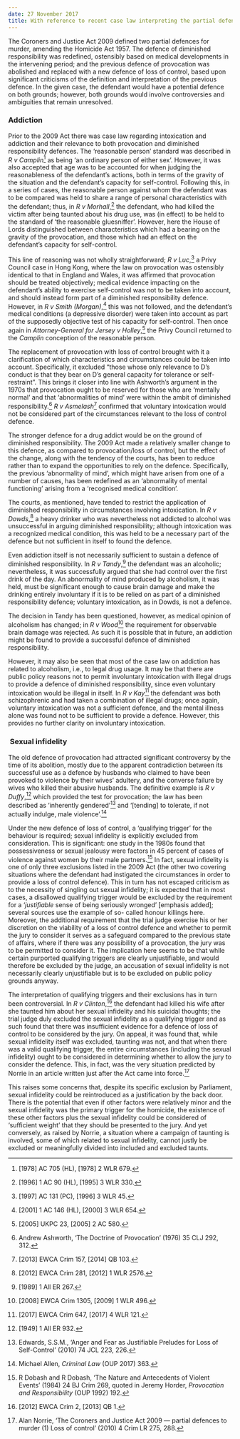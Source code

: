 ```yaml
---
date: 27 November 2017
title: With reference to recent case law interpreting the partial defences of loss of control and diminished responsibility, consider whether the legislation gets the right balance in the imposition of criminal liability, if a drug addict kills his wife after discovering she was having an affair.
---
```


The Coroners and Justice Act 2009 defined two partial defences for murder, amending the Homicide Act 1957. The defence of diminished responsibility was redefined, ostensibly based on medical developments in the intervening period; and the previous defence of provocation was abolished and replaced with a new defence of loss of control, based upon significant criticisms of the definition and interpretation of the previous defence. In the given case, the defendant would have a potential defence on both grounds; however, both grounds would involve controversies and ambiguities that remain unresolved.

### Addiction

Prior to the 2009 Act there was case law regarding intoxication and addiction and their relevance to both provocation and diminished responsibility defences. The ‘reasonable person’ standard was described in *R v Camplin*[^1] as being ‘an ordinary person of either sex’. However, it was also accepted that age was to be accounted for when judging the reasonableness of the defendant’s actions, both in terms of the gravity of the situation and the defendant’s capacity for self-control. Following this, in a series of cases, the reasonable person against whom the defendant was to be compared was held to share a range of personal characteristics with the defendant; thus, in *R v Morhall*,[^2] the defendant, who had killed the victim after being taunted about his drug use, was (in effect) to be held to the standard of ‘the reasonable gluesniffer’. However, here the House of Lords distinguished between characteristics which had a bearing on the gravity of the provocation, and those which had an effect on the defendant’s capacity for self-control.

This line of reasoning was not wholly straightforward; *R v Luc*,[^3] a Privy Council case in Hong Kong, where the law on provocation was ostensibly identical to that in England and Wales, it was affirmed that provocation should be treated objectively; medical evidence impacting on the defendant’s ability to exercise self-control was not to be taken into account, and should instead form part of a diminished responsibility defence. However, in *R v Smith (Morgan)*,[^4] this was not followed, and the defendant’s medical conditions (a depressive disorder) were taken into account as part of the supposedly objective test of his capacity for self-control. Then once again in *Attorney-General for Jersey v Holley*,[^5] the Privy Council returned to the *Camplin* conception of the reasonable person.

The replacement of provocation with loss of control brought with it a clarification of which characteristics and circumstances could be taken into account. Specifically, it excluded “those whose only relevance to D’s conduct is that they bear on D’s general capacity for tolerance or self-restraint”. This brings it closer into line with Ashworth’s argument in the 1970s that provocation ought to be reserved for those who are ‘mentally normal’ and that ‘abnormalities of mind’ were within the ambit of diminished responsibility.[^6] *R v Asmelash*[^7] confirmed that voluntary intoxication would not be considered part of the circumstances relevant to the loss of control defence.

The stronger defence for a drug addict would be on the ground of diminished responsibility. The 2009 Act made a relatively smaller change to this defence, as compared to provocation/loss of control, but the effect of the change, along with the tendency of the courts, has been to reduce rather than to expand the opportunities to rely on the defence. Specifically, the previous ‘abnormality of mind’, which might have arisen from one of a number of causes, has been redefined as an ‘abnormality of mental functioning’ arising from a ‘recognised medical condition’.

The courts, as mentioned, have tended to restrict the application of diminished responsibility in circumstances involving intoxication. In *R v Dowds*,[^8] a heavy drinker who was nevertheless not addicted to alcohol was unsuccessful in arguing diminished responsibility; although intoxication was a recognized medical condition, this was held to be a necessary part of the defence but not sufficient in itself to found the defence.

Even addiction itself is not necessarily sufficient to sustain a defence of diminished responsibility. In *R v Tandy*,[^9] the defendant was an alcoholic; nevertheless, it was successfully argued that she had control over the first drink of the day. An abnormality of mind produced by alcoholism, it was held, must be significant enough to cause brain damage and make the drinking entirely involuntary if it is to be relied on as part of a diminished responsibility defence; voluntary intoxication, as in Dowds, is not a defence.

The decision in Tandy has been questioned, however, as medical opinion of alcoholism has changed; in *R v Wood*[^10] the requirement for observable brain damage was rejected. As such it is possible that in future, an addiction might be found to provide a successful defence of diminished responsibility.

However, it may also be seen that most of the case law on addiction has related to alcoholism, i.e., to legal drug usage. It may be that there are public policy reasons not to permit involuntary intoxication with illegal drugs to provide a defence of diminished responsibility, since even voluntary intoxication would be illegal in itself. In *R v Kay*[^11] the defendant was both schizophrenic and had taken a combination of illegal drugs; once again, voluntary intoxication was not a sufficient defence, and the mental illness alone was found not to be sufficient to provide a defence. However, this provides no further clarity on involuntary intoxication.

###  Sexual infidelity

The old defence of provocation had attracted significant controversy by the time of its abolition, mostly due to the apparent contradiction between its successful use as a defence by husbands who claimed to have been provoked to violence by their wives’ adultery, and the converse failure by wives who killed their abusive husbands. The definitive example is *R v Duffy*,[^12] which provided the test for provocation; the law has been described as ‘inherently gendered’[^13] and ‘\[tending\] to tolerate, if not actually indulge, male violence’.[^14]

Under the new defence of loss of control, a ‘qualifying trigger’ for the behaviour is required; sexual infidelity is explicitly excluded from consideration. This is significant: one study in the 1980s found that possessiveness or sexual jealousy were factors in 45 percent of cases of violence against women by their male partners.[^15] In fact, sexual infidelity is one of only three exclusions listed in the 2009 Act (the other two covering situations where the defendant had instigated the circumstances in order to provide a loss of control defence). This in turn has not escaped criticism as to the necessity of singling out sexual infidelity; it is expected that in most cases, a disallowed qualifying trigger would be excluded by the requirement for a ‘*justifiable* sense of being seriously wronged’ \[emphasis added\]; several sources use the example of so- called honour killings here. Moreover, the additional requirement that the trial judge exercise his or her discretion on the viability of a loss of control defence and whether to permit the jury to consider it serves as a safeguard compared to the previous state of affairs, where if there was any possibility of a provocation, the jury was to be permitted to consider it. The implication here seems to be that while certain purported qualifying triggers are clearly unjustifiable, and would therefore be excluded by the judge, an accusation of sexual infidelity is not necessarily clearly unjustifiable but is to be excluded on public policy grounds anyway.

The interpretation of qualifying triggers and their exclusions has in turn been controversial. In *R v Clinton*,[^16] the defendant had killed his wife after she taunted him about her sexual infidelity and his suicidal thoughts; the trial judge duly excluded the sexual infidelity as a qualifying trigger and as such found that there was insufficient evidence for a defence of loss of control to be considered by the jury. On appeal, it was found that, while sexual infidelity itself was excluded, taunting was not, and that when there was a valid qualifying trigger, the entire circumstances (including the sexual infidelity) ought to be considered in determining whether to allow the jury to consider the defence. This, in fact, was the very situation predicted by Norrie in an article written just after the Act came into force.[^17]

This raises some concerns that, despite its specific exclusion by Parliament, sexual infidelity could be reintroduced as a justification by the back door. There is the potential that even if other factors were relatively minor and the sexual infidelity was the primary trigger for the homicide, the existence of these other factors plus the sexual infidelity could be considered of ‘sufficient weight’ that they should be presented to the jury. And yet conversely, as raised by Norrie, a situation where a campaign of taunting is involved, some of which related to sexual infidelity, cannot justly be excluded or meaningfully divided into included and excluded taunts.

[^1]: \[1978\] AC 705 (HL), \[1978\] 2 WLR 679.

[^2]: \[1996\] 1 AC 90 (HL), \[1995\] 3 WLR 330.

[^3]: \[1997\] AC 131 (PC), \[1996\] 3 WLR 45.

[^4]: \[2001\] 1 AC 146 (HL), \[2000\] 3 WLR 654.

[^5]: \[2005\] UKPC 23, \[2005\] 2 AC 580.

[^6]: Andrew Ashworth, ‘The Doctrine of Provocation’ (1976) 35 CLJ 292, 312.

[^7]: \[2013\] EWCA Crim 157, \[2014\] QB 103.

[^8]: \[2012\] EWCA Crim 281, \[2012\] 1 WLR 2576.

[^9]: \[1989\] 1 All ER 267.

[^10]: \[2008\] EWCA Crim 1305, \[2009\] 1 WLR 496.

[^11]: \[2017\] EWCA Crim 647, \[2017\] 4 WLR 121.

[^12]: \[1949\] 1 All ER 932.

[^13]: Edwards, S.S.M., ‘Anger and Fear as Justifiable Preludes for Loss of Self-Control’ (2010) 74 JCL 223, 226.

[^14]: Michael Allen, *Criminal Law* (OUP 2017) 363.

[^15]: R Dobash and R Dobash, ‘The Nature and Antecedents of Violent Events’ (1984) 24 BJ Crim 269, quoted in Jeremy Horder, *Provocation and Responsibility* (OUP 1992) 192.

[^16]: \[2012\] EWCA Crim 2, \[2013\] QB 1.

[^17]: Alan Norrie, ‘The Coroners and Justice Act 2009 — partial defences to murder (1) Loss of control’ (2010) 4 Crim LR 275, 288.
